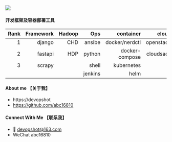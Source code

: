<img align="center" src="https://github-readme-stats.vercel.app/api?username=abc16810&show_icons=true&icon_color=4c71f2&text_color=718096&bg_color=ffffff&hide_title=false" /> 

#### 开发框架及容器部署工具

| Rank | Framework | Hadoop   |  Ops      |   container    |    cloud     |  monitoring |
|-----:|----------:|---------:| ---------:| --------------:|-------------:| ------------|     
|     1| django    |   CHD    |    ansibe |  docker/nerdctl|  openstack   |   zabbix    |
|     2| fastapi   |   HDP    |    python |  docker-compose|  cloudsack   |   prometheus|
|     3| scrapy    |          |    shell  |  kubernetes    |  
|      |           |          |   jenkins |  helm          |



#### About me 【关于我】
- https://devopshot
- https://github.com/abc16810

#### Connect With Me 【联系我】
- 📩 devopshot@163.com
- WeChat  abc16810
